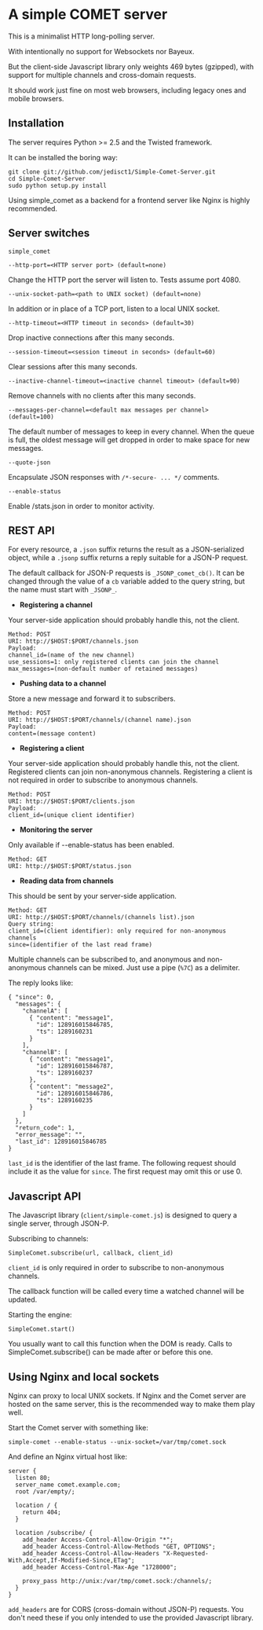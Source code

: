 A simple COMET server
=====================

This is a minimalist HTTP long-polling server.

With intentionally no support for Websockets nor Bayeux.

But the client-side Javascript library only weights 469 bytes (gzipped), with
support for multiple channels and cross-domain requests.

It should work just fine on most web browsers, including legacy ones and
mobile browsers.


Installation
------------

The server requires Python >= 2.5 and the Twisted framework.

It can be installed the boring way:

    git clone git://github.com/jedisct1/Simple-Comet-Server.git
    cd Simple-Comet-Server
    sudo python setup.py install    
    
Using simple_comet as a backend for a frontend server like Nginx is
highly recommended.
    

Server switches
---------------

`simple_comet`
    
    --http-port=<HTTP server port> (default=none)

Change the HTTP port the server will listen to. Tests assume port 4080.

    --unix-socket-path=<path to UNIX socket) (default=none)
    
In addition or in place of a TCP port, listen to a local UNIX socket.    

    --http-timeout=<HTTP timeout in seconds> (default=30)

Drop inactive connections after this many seconds.

    --session-timeout=<session timeout in seconds> (default=60)

Clear sessions after this many seconds.

    --inactive-channel-timeout=<inactive channel timeout> (default=90)

Remove channels with no clients after this many seconds.

    --messages-per-channel=<default max messages per channel> (default=100)
    
The default number of messages to keep in every channel. When the
queue is full, the oldest message will get dropped in order to make
space for new messages.
    
    --quote-json

Encapsulate JSON responses with `/*-secure- ... */` comments.

    --enable-status

Enable /stats.json in order to monitor activity.


REST API
--------

For every resource, a `.json` suffix returns the result as a
JSON-serialized object, while a `.jsonp` suffix returns a reply
suitable for a JSON-P request.

The default callback for JSON-P requests is `_JSONP_comet_cb()`.
It can be changed through the value of a `cb` variable added to the
query string, but the name must start with `_JSONP_`.


* **Registering a channel**

Your server-side application should probably handle this, not the
client.

    Method: POST
    URI: http://$HOST:$PORT/channels.json
    Payload:
    channel_id=(name of the new channel)
    use_sessions=1: only registered clients can join the channel
    max_messages=(non-default number of retained messages)
    
  
* **Pushing data to a channel**

Store a new message and forward it to subscribers.

    Method: POST
    URI: http://$HOST:$PORT/channels/(channel name).json
    Payload:
    content=(message content)


* **Registering a client**

Your server-side application should probably handle this, not the
client.
Registered clients can join non-anonymous channels.
Registering a client is not required in order to subscribe to
anonymous channels.

    Method: POST
    URI: http://$HOST:$PORT/clients.json
    Payload:
    client_id=(unique client identifier)


* **Monitoring the server**

Only available if --enable-status has been enabled.

    Method: GET
    URI: http://$HOST:$PORT/status.json


* **Reading data from channels**

This should be sent by your server-side application.

    Method: GET
    URI: http://$HOST:$PORT/channels/(channels list).json
    Query string:
    client_id=(client identifier): only required for non-anonymous channels
    since=(identifier of the last read frame)
   
Multiple channels can be subscribed to, and anonymous and non-anonymous
channels can be mixed. Just use a pipe (`%7C`) as a delimiter.

The reply looks like:

    { "since": 0,
      "messages": {
        "channelA": [
          { "content": "message1",
            "id": 128916015846785,
            "ts": 1289160231
          }
        ],
        "channelB": [
          { "content": "message1",
            "id": 128916015846787,
            "ts": 1289160237
          },
          { "content": "message2",
            "id": 128916015846786,
            "ts": 1289160235
          }
        ]        
      },
      "return_code": 1,
      "error_message": "",
      "last_id": 128916015846785
    }

`last_id` is the identifier of the last frame. The following request
should include it as the value for `since`.
The first request may omit this or use 0.


Javascript API
--------------

The Javascript library (`client/simple-comet.js`) is designed to query a single server, through JSON-P.

Subscribing to channels:

    SimpleComet.subscribe(url, callback, client_id)
    
`client_id` is only required in order to subscribe to non-anonymous
channels.

The callback function will be called every time a watched channel will
be updated.

Starting the engine:

    SimpleComet.start()
    
You usually want to call this function when the DOM is ready.
Calls to SimpleComet.subscribe() can be made after or before this one.


Using Nginx and local sockets
-----------------------------

Nginx can proxy to local UNIX sockets. If Nginx and the Comet server
are hosted on the same server, this is the recommended way to make
them play well.

Start the Comet server with something like:

    simple-comet --enable-status --unix-socket=/var/tmp/comet.sock
    
And define an Nginx virtual host like:

    server {
      listen 80;
      server_name comet.example.com;
      root /var/empty/;

      location / {
        return 404;
      }
      
      location /subscribe/ {
        add_header Access-Control-Allow-Origin "*";
        add_header Access-Control-Allow-Methods "GET, OPTIONS";
        add_header Access-Control-Allow-Headers "X-Requested-With,Accept,If-Modified-Since,ETag";
        add_header Access-Control-Max-Age "1728000";
        
        proxy_pass http://unix:/var/tmp/comet.sock:/channels/;
      }
    }
    
`add_headers` are for CORS (cross-domain without JSON-P) requests.
You don't need these if you only intended to use the provided
Javascript library.

